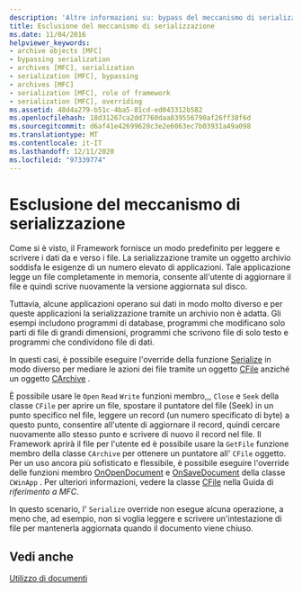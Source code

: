 ```yaml
---
description: 'Altre informazioni su: bypass del meccanismo di serializzazione'
title: Esclusione del meccanismo di serializzazione
ms.date: 11/04/2016
helpviewer_keywords:
- archive objects [MFC]
- bypassing serialization
- archives [MFC], serialization
- serialization [MFC], bypassing
- archives [MFC]
- serialization [MFC], role of framework
- serialization [MFC], overriding
ms.assetid: 48d4a279-b51c-4ba5-81cd-ed043312b582
ms.openlocfilehash: 18d31267ca2dd7760daa839556790af26ff38f6d
ms.sourcegitcommit: d6af41e42699628c3e2e6063ec7b03931a49a098
ms.translationtype: MT
ms.contentlocale: it-IT
ms.lasthandoff: 12/11/2020
ms.locfileid: "97339774"
---
```

# <a name="bypassing-the-serialization-mechanism"></a>Esclusione del meccanismo di serializzazione

Come si è visto, il Framework fornisce un modo predefinito per leggere e scrivere i dati da e verso i file. La serializzazione tramite un oggetto archivio soddisfa le esigenze di un numero elevato di applicazioni. Tale applicazione legge un file completamente in memoria, consente all'utente di aggiornare il file e quindi scrive nuovamente la versione aggiornata sul disco.

Tuttavia, alcune applicazioni operano sui dati in modo molto diverso e per queste applicazioni la serializzazione tramite un archivio non è adatta. Gli esempi includono programmi di database, programmi che modificano solo parti di file di grandi dimensioni, programmi che scrivono file di solo testo e programmi che condividono file di dati.

In questi casi, è possibile eseguire l'override della funzione [Serialize](reference/cobject-class.md#serialize) in modo diverso per mediare le azioni dei file tramite un oggetto [CFile](reference/cfile-class.md) anziché un oggetto [CArchive](reference/carchive-class.md) .

È possibile usare le `Open` `Read` `Write` funzioni membro,,, `Close` e `Seek` della classe `CFile` per aprire un file, spostare il puntatore del file (Seek) in un punto specifico nel file, leggere un record (un numero specificato di byte) a questo punto, consentire all'utente di aggiornare il record, quindi cercare nuovamente allo stesso punto e scrivere di nuovo il record nel file. Il Framework aprirà il file per l'utente ed è possibile usare la `GetFile` funzione membro della classe `CArchive` per ottenere un puntatore all' `CFile` oggetto. Per un uso ancora più sofisticato e flessibile, è possibile eseguire l'override delle funzioni membro [OnOpenDocument](reference/cdocument-class.md#onopendocument) e [OnSaveDocument](reference/cdocument-class.md#onsavedocument) della classe `CWinApp` . Per ulteriori informazioni, vedere la classe [CFile](reference/cfile-class.md) nella Guida di *riferimento a MFC*.

In questo scenario, l' `Serialize` override non esegue alcuna operazione, a meno che, ad esempio, non si voglia leggere e scrivere un'intestazione di file per mantenerla aggiornata quando il documento viene chiuso.

## <a name="see-also"></a>Vedi anche

[Utilizzo di documenti](using-documents.md)

